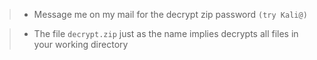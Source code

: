 >- Message me on my mail for the decrypt zip password `(try Kali@)`

>- The file `decrypt.zip` just as the name implies decrypts all files in your working directory
